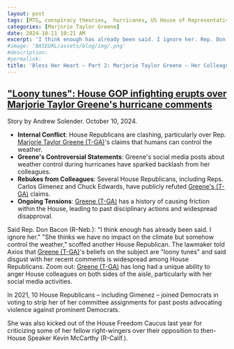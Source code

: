 ```yaml
---
layout: post
tags: [MTG, conspiracy theories,  hurricanes, US House of Representatives, politics]
categories: [Marjorie Taylor Greene]
date: 2024-10-11 10:21 AM
excerpt: 'I think enough has already been said. I ignore her. Rep. Don Bacon (T-Neb.)'
#image: 'BASEURL/assets/blog/img/.png'
#description:
#permalink:
title: 'Bless Her Heart – Part 2: Marjorie Taylor Greene – Her Colleagues Opinions'
---
```



## ["Loony tunes": House GOP infighting erupts over Marjorie Taylor Greene's hurricane comments](https://www.axios.com/2024/10/10/mtg-hurricane-milton-helene-house-republicans?)

Story by Andrew Solender. October 10, 2024.

- **Internal Conflict**: House Republicans are clashing, particularly over Rep. [Marjorie Taylor Greene (T-GA)](https://greene.house.gov/)'s claims that humans can control the weather.
- **Greene's Controversial Statements**: Greene's social media posts about weather control during hurricanes have sparked backlash from her colleagues.
- **Rebukes from Colleagues**: Several House Republicans, including Reps. Carlos Gimenez and Chuck Edwards, have publicly refuted [Greene's (T-GA)](https://greene.house.gov/) claims.
- **Ongoing Tensions**: [Greene (T-GA)](https://greene.house.gov/) has a history of causing friction within the House, leading to past disciplinary actions and widespread disapproval.

Said Rep. Don Bacon (R-Neb.): "I think enough has already been said. I ignore her."
"She thinks we have no impact on the climate but somehow control the weather,"
scoffed another House Republican. The lawmaker told Axios that [Greene (T-GA)](https://greene.house.gov/)'s beliefs
on the subject are "loony tunes" and said disgust with her recent comments is
widespread among House Republicans. Zoom out: [Greene (T-GA)](https://greene.house.gov/) has long had a unique
ability to anger House colleagues on both sides of the aisle, particularly
with her social media activities.

In 2021, 10 House Republicans – including Gimenez –
joined Democrats in voting to strip her of her committee assignments for past
posts advocating violence against prominent Democrats.

She was also kicked out of the House Freedom Caucus
last year for criticizing some of her fellow right-wingers
over their opposition to then-House Speaker Kevin McCarthy (R-Calif.).


